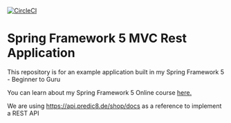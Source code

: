 [![CircleCI](https://circleci.com/gh/krlosh/spring5-mvc-rest.svg?style=svg)](https://circleci.com/gh/krlosh/spring5-mvc-rest)
# Spring Framework 5 MVC Rest Application

This repository is for an example application built in my Spring Framework 5 - Beginner to Guru

You can learn about my Spring Framework 5 Online course [here.](http://courses.springframework.guru/p/spring-framework-5-begginer-to-guru/?product_id=363173)

We are using https://api.predic8.de/shop/docs as a reference to implement a REST API